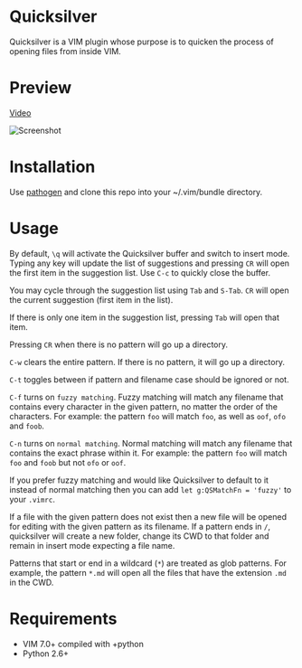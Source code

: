 Quicksilver
===========

Quicksilver is a VIM plugin whose purpose is to quicken the process of
opening files from inside VIM.

# Preview

[Video](http://www.youtube.com/watch?v=RDsey4YqpHs)

![Screenshot](http://farm4.static.flickr.com/3383/5804126014_072806d823_z.jpg)

# Installation

Use [pathogen][1] and clone this repo into your ~/.vim/bundle directory.

# Usage

By default, `\q` will activate the Quicksilver buffer and switch to
insert mode. Typing any key will update the list of suggestions and
pressing `CR` will open the first item in the suggestion list. Use `C-c`
to quickly close the buffer.

You may cycle through the suggestion list using `Tab` and `S-Tab`. `CR`
will open the current suggestion (first item in the list).

If there is only one item in the suggestion list, pressing `Tab` will
open that item.

Pressing `CR` when there is no pattern will go up a directory.

`C-w` clears the entire pattern. If there is no pattern, it will go up a
directory.

`C-t` toggles between if pattern and filename case should be ignored or
not.

`C-f` turns on `fuzzy matching`. Fuzzy matching will match any filename
that contains every character in the given pattern, no matter the order
of the characters. For example: the pattern `foo` will match `foo`, as
well as `oof`, `ofo` and `foob`.

`C-n` turns on `normal matching`. Normal matching will match any
filename that contains the exact phrase within it. For example: the
pattern `foo` will match `foo` and `foob` but not `ofo` or `oof`.

If you prefer fuzzy matching and would like Quicksilver to default to it
instead of normal matching then you can add `let g:QSMatchFn = 'fuzzy'`
to your `.vimrc`.

If a file with the given pattern does not exist then a new file will be
opened for editing with the given pattern as its filename. If a pattern
ends in `/`, quicksilver will create a new folder, change its CWD to
that folder and remain in insert mode expecting a file name.

Patterns that start or end in a wildcard (`*`) are treated as glob
patterns. For example, the pattern `*.md` will open all the files that
have the extension `.md` in the CWD.

# Requirements

* VIM 7.0+ compiled with +python
* Python 2.6+

[1]: http://github.com/tpope/vim-pathogen

